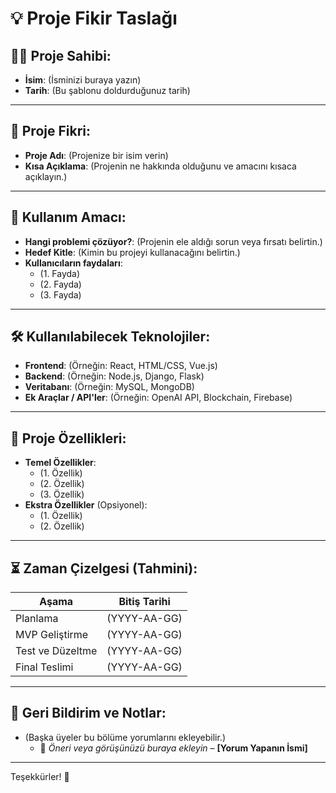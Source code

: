 # 💡 Proje Fikir Taslağı

## 🧑‍💻 Proje Sahibi:
- **İsim**: (İsminizi buraya yazın)
- **Tarih**: (Bu şablonu doldurduğunuz tarih)

---

## 📝 Proje Fikri:
- **Proje Adı**: (Projenize bir isim verin)
- **Kısa Açıklama**: 
  (Projenin ne hakkında olduğunu ve amacını kısaca açıklayın.)

---

## 🎯 Kullanım Amacı:
- **Hangi problemi çözüyor?**:
  (Projenin ele aldığı sorun veya fırsatı belirtin.)
- **Hedef Kitle**:
  (Kimin bu projeyi kullanacağını belirtin.)
- **Kullanıcıların faydaları**:
  - (1. Fayda)
  - (2. Fayda)
  - (3. Fayda)

---

## 🛠️ Kullanılabilecek Teknolojiler:
- **Frontend**: (Örneğin: React, HTML/CSS, Vue.js)
- **Backend**: (Örneğin: Node.js, Django, Flask)
- **Veritabanı**: (Örneğin: MySQL, MongoDB)
- **Ek Araçlar / API'ler**: 
  (Örneğin: OpenAI API, Blockchain, Firebase)

---

## 🚀 Proje Özellikleri:
- **Temel Özellikler**: 
  - (1. Özellik)
  - (2. Özellik)
  - (3. Özellik)
- **Ekstra Özellikler** (Opsiyonel):
  - (1. Özellik)
  - (2. Özellik)

---

## ⏳ Zaman Çizelgesi (Tahmini):
| Aşama             | Bitiş Tarihi  |
|-------------------|---------------|
| Planlama          | (YYYY-AA-GG)  |
| MVP Geliştirme    | (YYYY-AA-GG)  |
| Test ve Düzeltme  | (YYYY-AA-GG)  |
| Final Teslimi     | (YYYY-AA-GG)  |

---

## 💬 Geri Bildirim ve Notlar:
- (Başka üyeler bu bölüme yorumlarını ekleyebilir.)
  - 💬 _Öneri veya görüşünüzü buraya ekleyin_ – **[Yorum Yapanın İsmi]**

---

Teşekkürler! 🎉
